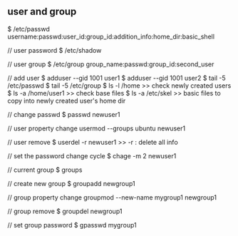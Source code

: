 ## user and group

$ /etc/passwd
username:passwd:user_id:group_id:addition_info:home_dir:basic_shell

// user password
$ /etc/shadow

// user group
$ /etc/group
group_name:passwd:group_id:second_user

// add user
$ adduser --gid 1001 user1
$ adduser --gid 1001 user2
$ tail -5 /etc/passwd
$ tail -5 /etc/group
$ ls -l /home >> check newly created users
$ ls -a /home/user1 >> check base files
$ ls -a /etc/skel >> basic files to copy into newly created user's home dir

// change passwd
$ passwd newuser1

// user property change
usermod --groups ubuntu newuser1

// user remove
$ userdel -r newuser1 >> -r : delete all info

// set the password change cycle
$ chage -m 2 newuser1

// current group
$ groups

// create new group
$ groupadd newgroup1

// group property change
groupmod --new-name mygroup1 newgroup1

// group remove
$ groupdel newgroup1

// set group password
$ gpasswd mygroup1
